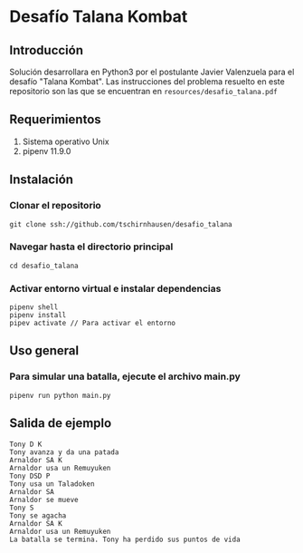 # Desafío Talana Kombat

## Introducción
Solución desarrollara en Python3 por el postulante Javier Valenzuela para el desafío "Talana Kombat".
Las instrucciones del problema resuelto en este repositorio son las que se encuentran en `resources/desafio_talana.pdf`

## Requerimientos
1. Sistema operativo Unix
2. pipenv 11.9.0

## Instalación
### Clonar el repositorio
```
git clone ssh://github.com/tschirnhausen/desafio_talana
```

### Navegar hasta el directorio principal
```
cd desafio_talana
```

### Activar entorno virtual e instalar dependencias
```
pipenv shell
pipenv install
pipev activate // Para activar el entorno
```

## Uso general
### Para simular una batalla, ejecute el archivo main.py
```
pipenv run python main.py
```

## Salida de ejemplo
```
Tony D K
Tony avanza y da una patada
Arnaldor SA K
Arnaldor usa un Remuyuken
Tony DSD P
Tony usa un Taladoken
Arnaldor SA 
Arnaldor se mueve
Tony S 
Tony se agacha
Arnaldor SA K
Arnaldor usa un Remuyuken
La batalla se termina. Tony ha perdido sus puntos de vida
```
